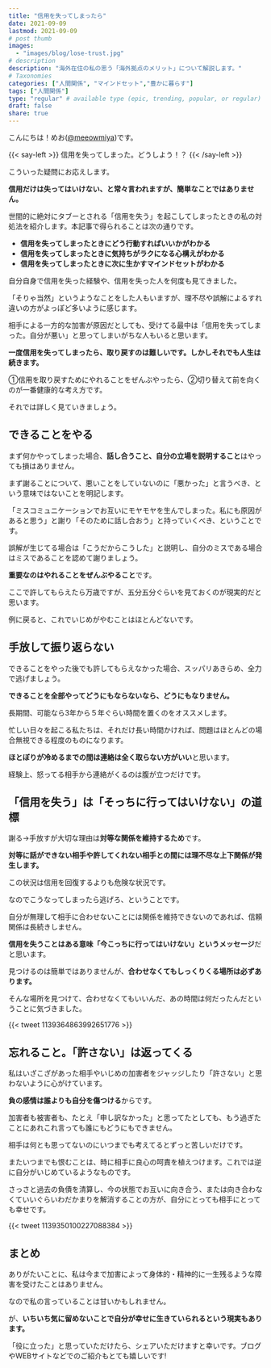 ```yaml
---
title: "信用を失ってしまったら"
date: 2021-09-09
lastmod: 2021-09-09
# post thumb
images:
  - "images/blog/lose-trust.jpg"
# description
description: "海外在住の私の思う「海外拠点のメリット」について解説します。"
# Taxonomies
categories: ["人間関係", "マインドセット","豊かに暮らす"]
tags: ["人間関係"]
type: "regular" # available type (epic, trending, popular, or regular)
draft: false
share: true
---
```

こんにちは！めお(<u><a href="https://twitter.com/meeowmiya" target="_blank">@meeowmiya</a></u>)です。


{{< say-left >}}
信用を失ってしまった。どうしよう！？
{{< /say-left >}}

こういった疑問にお応えします。

<span class="keiko-red">**信用だけは失ってはいけない、と常々言われますが、簡単なことではありません。**</span>

世間的に絶対にタブーとされる「信用を失う」を起こしてしまったときの私の対処法を紹介します。本記事で得られることは次の通りです。

* **信用を失ってしまったときにどう行動すればいいかがわかる**
* **信用を失ってしまったときに気持ちがラクになる心構えがわかる**
* **信用を失ってしまったときに次に生かすマインドセットがわかる**

自分自身で信用を失った経験や、信用を失った人を何度も見てきました。

「そりゃ当然」というようなことをした人もいますが、理不尽や誤解によるすれ違いの方がよっぽど多いように感じます。

相手による一方的な加害が原因だとしても、受けてる最中は「信用を失ってしまった。自分が悪い」と思ってしまいがちな人もいると思います。

<span class="keiko-red">**一度信用を失ってしまったら、取り戻すのは難しいです。しかしそれでも人生は続きます。**</span>

①信用を取り戻すためにやれることをぜんぶやったら、②切り替えて前を向くのが一番健康的な考え方です。

それでは詳しく見ていきましょう。

## できることをやる
まず何かやってしまった場合、<span class="keiko-red">**話し合うこと、自分の立場を説明すること**</span>はやっても損はありません。

まず謝ることについて、悪いことをしていないのに「悪かった」と言うべき、という意味ではないことを明記します。

「ミスコミュニケーションでお互いにモヤモヤを生んでしまった。私にも原因があると思う」と謝り「そのために話し合おう」と持っていくべき、ということです。

誤解が生じてる場合は「こうだからこうした」と説明し、自分のミスである場合はミスであることを認めて謝りましょう。

<span class="keiko-red">**重要なのはやれることをぜんぶやること**</span>です。

ここで許してもらえたら万歳ですが、五分五分ぐらいを見ておくのが現実的だと思います。

例に戻ると、これでいじめがやむことはほとんどないです。

## 手放して振り返らない
できることをやった後でも許してもらえなかった場合、スッパリあきらめ、全力で逃げましょう。

<span class="keiko-red">**できることを全部やってどうにもならないなら、どうにもなりません。**</span>

長期間、可能なら3年から５年ぐらい時間を置くのをオススメします。

忙しい日々を起こる私たちは、それだけ長い時間かければ、問題はほとんどの場合無視できる程度のものになります。

<span class="keiko-red">**ほとぼりが冷めるまでの間は連絡は全く取らない方がいい**</span>と思います。

経験上、怒ってる相手から連絡がくるのは腹が立つだけです。

## 「信用を失う」は「そっちに行ってはいけない」の道標
謝る→手放すが大切な理由は<span class="keiko-red">**対等な関係を維持するため**</span>です。

<span class="keiko-red">**対等に話ができない相手や許してくれない相手との間には理不尽な上下関係が発生します。**</span>

この状況は信用を回復するよりも危険な状況です。

なのでこうなってしまったら逃げろ、ということです。

自分が無理して相手に合わせないことには関係を維持できないのであれば、信頼関係は長続きしません。

<span class="keiko-red">**信用を失うことはある意味「今こっちに行ってはいけない」というメッセージ**</span>だと思います。

見つけるのは簡単ではありませんが、<span class="keiko-red">**合わせなくてもしっくりくる場所は必ずあります。**</span>

そんな場所を見つけて、合わせなくてもいいんだ、あの時間は何だったんだということに気づきました。

{{< tweet 1139364863992651776 >}}


## 忘れること。「許さない」は返ってくる
私はいざこざがあった相手やいじめの加害者をジャッジしたり「許さない」と思わないように心がけています。

<span class="keiko-red">**負の感情は誰よりも自分を傷つける**</span>からです。

加害者も被害者も、たとえ「申し訳なかった」と思ってたとしても、もう過ぎたことにあれこれ言っても誰にもどうにもできません。

相手は何とも思ってないのにいつまでも考えてるとずっと苦しいだけです。

またいつまでも恨むことは、時に相手に良心の呵責を植えつけます。これでは逆に自分がいじめているようなものです。

さっさと過去の負債を清算し、今の状態でお互いに向き合う、または向き合わなくていいぐらいわだかまりを解消することの方が、自分にとっても相手にとっても幸せです。

{{< tweet 1139350100227088384 >}}

## まとめ
ありがたいことに、私は今まで加害によって身体的・精神的に一生残るような障害を受けたことはありません。

なので私の言っていることは甘いかもしれません。

が、<span class="keiko-red">**いちいち気に留めないことで自分が幸せに生きていられるという現実もあります。**</span>

「役に立った」と思っていただけたら、シェアいただけますと幸いです。ブログやWEBサイトなどでのご紹介もとても嬉しいです!